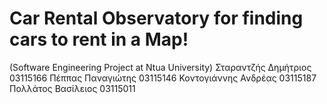 # Car Rental Observatory for finding cars to rent in a Map! 
(Software Engineering Project at Ntua University)
Σταραντζής Δημήτριος 03115166
Πέππας Παναγιώτης 03115146
Κοντογιάννης Ανδρέας 03115187
Πολλάτος Βασίλειος 03115011

